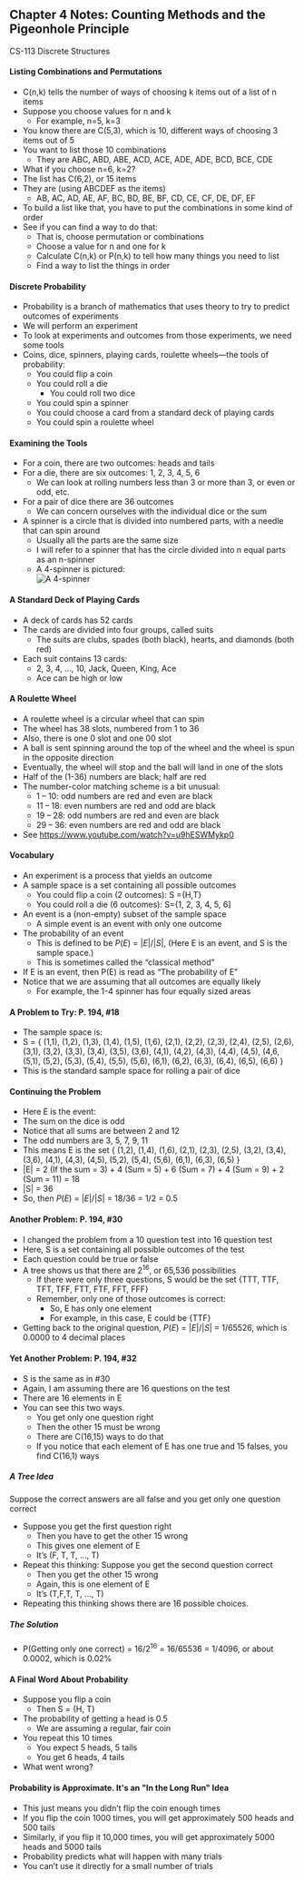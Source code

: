 ## Chapter 4 Notes: Counting Methods and the Pigeonhole Principle
CS-113 Discrete Structures

#### Listing Combinations and Permutations
- C(n,k) tells the number of ways of choosing k items out of a list of n items
- Suppose you choose values for n and k
  - For example, n=5, k=3
- You know there are C(5,3), which is 10, different ways of choosing 3 items out of 5
- You want to list those 10 combinations
  - They are ABC, ABD, ABE, ACD, ACE, ADE, ADE, BCD, BCE, CDE
- What if you choose n=6, k=2?
- The list has C(6,2), or 15 items
- They are (using ABCDEF as the items)
  - AB, AC, AD, AE, AF, BC, BD, BE, BF, CD, CE, CF, DE, DF, EF
- To build a list like that, you have to put the combinations in some kind of order
- See if you can find a way to do that:  
  - That is, choose permutation or combinations
  - Choose a value for n and one for k
  - Calculate C(n,k) or P(n,k) to tell how many things you need to list
  - Find a way to list the things in order

#### Discrete Probability
- Probability is a branch of mathematics that uses theory to try to predict outcomes of experiments
- We will perform an experiment
- To look at experiments and outcomes from those experiments, we need some tools
- Coins, dice, spinners, playing cards, roulette wheels—the tools of probability:  
  - You could flip a coin
  - You could roll a die
    - You could roll two dice
  - You could spin a spinner
  - You could choose a card from a standard deck of playing cards 
  - You could spin a roulette wheel

#### Examining the Tools
- For a coin, there are two outcomes:  heads and tails
- For a die, there are six outcomes:  1, 2, 3, 4, 5, 6
  - We can look at rolling numbers less than 3 or more than 3, or even or odd, etc.
- For a pair of dice there are 36 outcomes
  - We can concern ourselves with the individual dice or the sum
- A spinner is a circle that is divided into numbered parts, with a needle that can spin around
  - Usually all the parts are the same size
  - I will refer to a spinner that has the circle divided into n equal parts as an n-spinner
  - A 4-spinner is pictured:  
  ![A 4-spinner](https://user-images.githubusercontent.com/47701395/113816843-3f383180-972a-11eb-9233-f7177e532f09.png)

#### A Standard Deck of Playing Cards
- A deck of cards has 52 cards
- The cards are divided into four groups, called suits
  - The suits are clubs, spades (both black), hearts, and diamonds (both red)
- Each suit contains 13 cards:
  - 2, 3, 4, …, 10, Jack, Queen, King, Ace
  - Ace can be high or low

#### A Roulette Wheel
- A roulette wheel is a circular wheel that can spin
- The wheel has 38 slots, numbered from 1 to 36
- Also, there is one 0 slot and one 00 slot
- A ball is sent spinning around the top of the wheel and the wheel is spun in the opposite direction
- Eventually, the wheel will stop and the ball will land in one of the slots
- Half of the (1-36) numbers are black; half are red
- The number-color matching scheme is a bit unusual:  
  - 1 – 10:  odd numbers are red and even are black
  - 11 – 18:  even numbers are red and odd are black
  - 19 – 28:  odd numbers are red and even are black
  - 29 – 36:  even numbers are red and odd are black
- See https://www.youtube.com/watch?v=u9hESWMykp0

#### Vocabulary
- An experiment is a process that yields an outcome
- A sample space is a set containing all possible outcomes
  - You could flip a coin  (2 outcomes):  S ={H,T}
  - You could roll a die  (6 outcomes):  S={1, 2, 3, 4, 5, 6]
- An event is a (non-empty) subset of the sample space
  - A simple event is an event with only one outcome
- The probability of an event 
  - This is defined to be *P*(*E*) = |*E*|/|*S*|, (Here E is an event, and S is the sample space.)  
  - This is sometimes called the “classical method”
- If E is an event, then P(E) is read as “The probability of E”
- Notice that we are assuming that all outcomes are equally likely
  - For example, the 1-4 spinner has four equally sized areas

#### A Problem to Try: P. 194, #18
- The sample space is: 
- S = { (1,1), (1,2), (1,3), (1,4), (1,5), (1,6), (2,1), (2,2), (2,3), (2,4), (2,5), (2,6), (3,1), (3,2), (3,3), (3,4), (3,5), (3,6), (4,1), (4,2), (4,3), (4,4), (4,5), (4,6, (5,1), (5,2), (5,3), (5,4), (5,5), (5,6), (6,1), (6,2), (6,3), (6,4), (6,5), (6,6)  }
- This is the standard sample space for rolling a pair of dice

#### Continuing the Problem
- Here E is the event:
- The sum on the dice is odd
- Notice that all sums are between  2 and 12
- The odd numbers are 3, 5, 7, 9, 11
- This means E is the set { (1,2), (1,4), (1,6), (2,1), (2,3), (2,5), (3,2), (3,4), (3,6), (4,1), (4,3), (4,5), (5,2), (5,4), (5,6), (6,1), (6,3), (6,5) }
- |E| = 2 (If the sum = 3) + 4 (Sum = 5) + 6 (Sum = 7) + 4 (Sum = 9) + 2 (Sum = 11) = 18
- |S| = 36
- So, then *P*(*E*) = |*E*|/|*S*| = 18/36 = 1/2 = 0.5

#### Another Problem: P. 194, #30
- I changed the problem from a 10 question test into 16 question test
- Here, S is a set containing all possible outcomes of the test
- Each question could be true or false
- A tree shows us that there are 2<sup>16</sup>, or 65,536 possibilities
  - If there were only three questions, S would be the set {TTT, TTF, TFT, TFF, FTT, FTF, FFT, FFF}
  - Remember, only one of those outcomes is correct:  
    - So, E has only one element
    - For example, in this case, E could be {TTF}
- Getting back to the original question, *P*(*E*) = |*E*|/|*S*| = 1/65526, which is 0.0000 to 4 decimal places

#### Yet Another Problem: P. 194, #32
- S is the same as in #30
- Again, I am assuming there are 16 questions on the test
- There are 16 elements in E
- You can see this two ways.
  - You get only one question right
  - Then the other 15 must be wrong
  - There are C(16,15) ways to do that
  - If you notice that each element of E has one true and 15 falses, you find C(16,1) ways
##### A Tree Idea
Suppose the correct answers are all false and you get only one question correct
- Suppose you get the first question right
  - Then you have to get the other 15 wrong
  - This gives one element of E
  - It’s (F, T, T, …, T)
- Repeat this thinking:  Suppose you get the second question correct
  - Then you get the other 15 wrong
  - Again, this is one element of E
  - It’s (T,F,T, T, …,  T)
- Repeating this thinking shows there are 16 possible choices.
##### The Solution
- P(Getting only one correct) = 16/2<sup>16</sup> = 16/65536 = 1/4096, or about 0.0002, which is 0.02%

#### A Final Word About Probability
- Suppose you flip a coin
  - Then S = {H, T}
- The probability of getting a head is 0.5
  - We are assuming a regular, fair coin
- You repeat this 10 times
  - You expect 5 heads, 5 tails
  - You get 6 heads, 4 tails
- What went wrong?

#### Probability is Approximate. It's an "In the Long Run" Idea
- This just means you didn’t flip the coin enough times
- If you flip the coin 1000 times, you will get approximately 500 heads and 500 tails
- Similarly, if you flip it 10,000 times, you will get approximately 5000 heads and 5000 tails
- Probability predicts what will happen with many trials
- You can’t use it directly for a small number of trials
